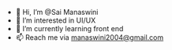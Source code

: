 - 👋 Hi, I’m @Sai Manaswini
- 👀 I’m interested in UI/UX
- 🌱 I’m currently learning front end 
- 📫 Reach me via manaswini2004@gmail.com

<!---
kondlapudimanaswini/kondlapudimanaswini is a ✨ special ✨ repository because its `README.md` (this file) appears on your GitHub profile.
You can click the Preview link to take a look at your changes.
--->
